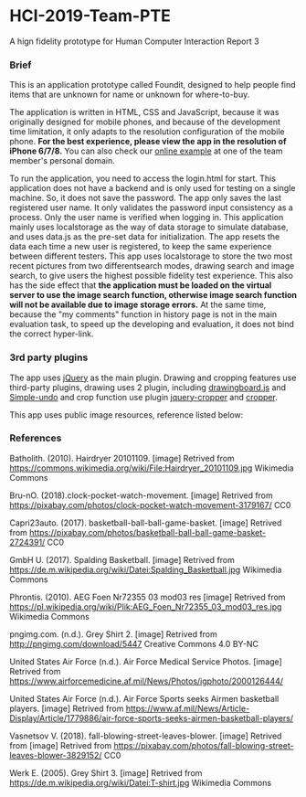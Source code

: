 # HCI-2019-Team-PTE
A hign fidelity prototype for Human Computer Interaction Report 3
<h3>Brief</h3>
<p>This is an application prototype called Foundit, designed to help people find items that are unknown for name or unknown for where-to-buy.</p>
<p>The application is written in HTML, CSS and JavaScript, because it was originally designed for mobile phones, and because of the development time limitation, it only adapts to the resolution configuration of the mobile phone. <strong>For the best experience, please view the app in the resolution of iPhone 6/7/8.</strong> You can also check our <a href="http://wallygood.net/prototype/login.html">online example</a> at one of the team member's personal domain.</p>

<p>To run the application, you need to access the login.html for start. This application does not have a backend and is only used for testing on a single machine. So, it does not save the password. The app only saves the last registered user name. It only validates the password input consistency as a process. Only the user name is verified when logging in. This application mainly uses localstorage as the way of data storage to simulate database, and uses data.js as the pre-set data for initialization. The app resets the data each time a new user is registered, to keep the same experience between different testers. This app uses localstorage to store the two most recent pictures from two differentsearch modes, drawing search and image search, to give users the highest possible fidelity test experience. This also has the side effect that <strong> the application must be loaded on the virtual server to use the image search function, otherwise image search function will not be available due to image storage errors.</strong> At the same time, because the "my comments" function in history page is not in the main evaluation task, to speed up the developing and evaluation, it does not bind the correct hyper-link.</p>


<h3>3rd party plugins</h3>
<p>The app uses <a href="http://jquery.com/">jQuery</a> as the main plugin. Drawing and cropping features use third-party plugins, drawing uses 2 plugin, including <a href="https://github.com/Leimi/drawingboard.js">drawingboard.js</a> and <a href="https://github.com/mattjmattj/simple-undo">Simple-undo</a> and crop function use plugin <a href="https://github.com/fengyuanchen/jquery-cropper">jquery-cropper</a> and <a href="https://github.com/fengyuanchen/cropperjs">cropper</a>.</p>



This app uses public image resources, reference listed below:
<h3>References</h3>

Batholith. (2010). Hairdryer 20101109. [image] Retrived from https://commons.wikimedia.org/wiki/File:Hairdryer_20101109.jpg Wikimedia Commons

Bru-nO. (2018).clock-pocket-watch-movement. [image] Retrived from  https://pixabay.com/photos/clock-pocket-watch-movement-3179167/ CC0

Capri23auto. (2017). basketball-ball-ball-game-basket. [image] Retrived from https://pixabay.com/photos/basketball-ball-ball-game-basket-2724391/ CC0

GmbH U. (2017). Spalding Basketball. [image] Retrived from https://de.m.wikipedia.org/wiki/Datei:Spalding_Basketball.jpg Wikimedia Commons

Phrontis. (2010). AEG Foen Nr72355 03 mod03 res [image] Retrived from https://pl.wikipedia.org/wiki/Plik:AEG_Foen_Nr72355_03_mod03_res.jpg Wikimedia Commons

pngimg.com. (n.d.). Grey Shirt 2. [image] Retrived from http://pngimg.com/download/5447 Creative Commons 4.0 BY-NC 

United States Air Force (n.d.). Air Force Medical Service Photos. [image] Retrived from https://www.airforcemedicine.af.mil/News/Photos/igphoto/2000126444/ 

United States Air Force (n.d.). Air Force Sports seeks Airmen basketball players. [image] Retrived from https://www.af.mil/News/Article-Display/Article/1779886/air-force-sports-seeks-airmen-basketball-players/

Vasnetsov V. (2018). fall-blowing-street-leaves-blower. [image] Retrived from [image] Retrived from https://pixabay.com/photos/fall-blowing-street-leaves-blower-3829152/ CC0

Werk E. (2005). Grey Shirt 3. [image] Retrived from https://de.m.wikipedia.org/wiki/Datei:T-shirt.jpg Wikimedia Commons
